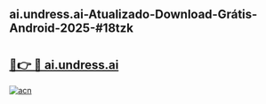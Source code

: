 ## ai.undress.ai-Atualizado-Download-Grátis-Android-2025-#18tzk

# <h2><a href="https://ainizakaria.my?title=ai.undress.ai&ref=20M">🔗👉 🔴 ai.undress.ai</a></h2>

[![acn](https://github.com/user-attachments/assets/0f9c940e-d8b0-45ae-aac7-cd30a18b3e1c)](https://ainizakaria.my?title=ai.undress.ai&ref=20M)

